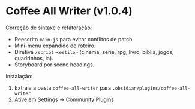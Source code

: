 
# Coffee All Writer (v1.0.4)

Correção de sintaxe e refatoração:
- Reescrito `main.js` para evitar conflitos de patch.
- Mini-menu expandido de roteiro.
- Diretiva `/script-<estilo>` (cinema, serie, rpg, livro, biblia, jogos, quadrinhos, ia).
- Storyboard por scene headings.

Instalação:
1. Extraia a pasta `coffee-all-writer` para `.obsidian/plugins/coffee-all-writer`
2. Ative em Settings → Community Plugins

